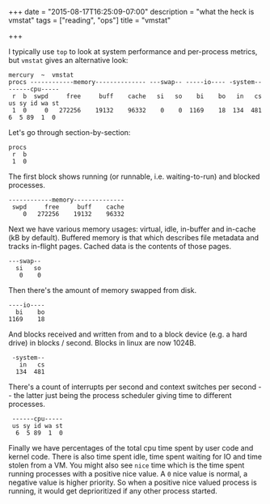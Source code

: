 +++
date = "2015-08-17T16:25:09-07:00"
description = "what the heck is vmstat"
tags = ["reading", "ops"]
title = "vmstat"

+++

I typically use `top` to look at system performance and per-process metrics,
but `vmstat` gives an alternative look:

```shell
mercury  ~  vmstat
procs ------------memory-------------- ---swap-- -----io---- -system-- ------cpu-----
 r  b  swpd     free     buff    cache   si   so    bi    bo   in   cs us sy id wa st
 1  0     0   272256    19132    96332    0    0  1169    18  134  481  6  5 89  1  0
```

Let's go through section-by-section:

```shell
procs
 r  b
 1  0
```

The first block shows running (or runnable, i.e. waiting-to-run) and blocked processes.

```shell
------------memory--------------
 swpd     free     buff    cache
    0   272256    19132    96332
```

Next we have various memory usages: virtual, idle, in-buffer and in-cache (kB by default).
Buffered memory is that which describes file metadata and tracks in-flight pages.
Cached data is the contents of those pages.

```shell
---swap--
  si   so
   0    0
```

Then there's the amount of memory swapped from disk.

```shell
----io----
  bi    bo
1169    18
```

And blocks received and written from and to a block device (e.g. a hard drive)
in blocks / second.  Blocks in linux are now 1024B.

```shell
 -system--
   in   cs
  134  481
```

There's a count of interrupts per second and context switches per second --
the latter just being the process scheduler giving time to different processes.

```shell
 ------cpu-----
 us sy id wa st
  6  5 89  1  0
```

Finally we have percentages of the total cpu time spent by
user code and kernel code.  There is also time spent idle,
time spent waiting for IO and time stolen from a VM.
You might also see `nice` time
which is the time spent running processes with a positive nice value.
A `0` nice value is normal, a negative value is higher priority.
So when a positive nice valued process is running,
it would get deprioritized if any other process started.
